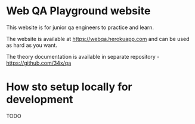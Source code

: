 # Web QA Playground website

This website is for junior qa engineers to practice and learn.

The website is available at https://webqa.herokuapp.com and can be used as hard as you want.

The theory documentation is available in separate repository - https://github.com/34x/qa


# How sto setup locally for development

TODO

